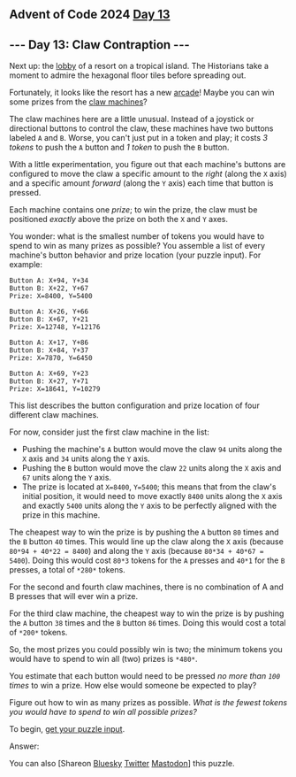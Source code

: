 ## Advent of Code 2024 [Day 13](https://adventofcode.com/2024/day/13)

\--- Day 13: Claw Contraption ---
----------

Next up: the [lobby](/2020/day/24) of a resort on a tropical island. The Historians take a moment to admire the hexagonal floor tiles before spreading out.

Fortunately, it looks like the resort has a new [arcade](https://en.wikipedia.org/wiki/Amusement_arcade)! Maybe you can win some prizes from the [claw machines](https://en.wikipedia.org/wiki/Claw_machine)?

The claw machines here are a little unusual. Instead of a joystick or directional buttons to control the claw, these machines have two buttons labeled `A` and `B`. Worse, you can't just put in a token and play; it costs *3 tokens* to push the `A` button and *1 token* to push the `B` button.

With a little experimentation, you figure out that each machine's buttons are configured to move the claw a specific amount to the *right* (along the `X` axis) and a specific amount *forward* (along the `Y` axis) each time that button is pressed.

Each machine contains one *prize*; to win the prize, the claw must be positioned *exactly* above the prize on both the `X` and `Y` axes.

You wonder: what is the smallest number of tokens you would have to spend to win as many prizes as possible? You assemble a list of every machine's button behavior and prize location (your puzzle input). For example:

```
Button A: X+94, Y+34
Button B: X+22, Y+67
Prize: X=8400, Y=5400

Button A: X+26, Y+66
Button B: X+67, Y+21
Prize: X=12748, Y=12176

Button A: X+17, Y+86
Button B: X+84, Y+37
Prize: X=7870, Y=6450

Button A: X+69, Y+23
Button B: X+27, Y+71
Prize: X=18641, Y=10279

```

This list describes the button configuration and prize location of four different claw machines.

For now, consider just the first claw machine in the list:

* Pushing the machine's `A` button would move the claw `94` units along the `X` axis and `34` units along the `Y` axis.
* Pushing the `B` button would move the claw `22` units along the `X` axis and `67` units along the `Y` axis.
* The prize is located at `X=8400`, `Y=5400`; this means that from the claw's initial position, it would need to move exactly `8400` units along the `X` axis and exactly `5400` units along the `Y` axis to be perfectly aligned with the prize in this machine.

The cheapest way to win the prize is by pushing the `A` button `80` times and the `B` button `40` times. This would line up the claw along the `X` axis (because `80*94 + 40*22 = 8400`) and along the `Y` axis (because `80*34 + 40*67 = 5400`). Doing this would cost `80*3` tokens for the `A` presses and `40*1` for the `B` presses, a total of `*280*` tokens.

For the second and fourth claw machines, there is no combination of A and B presses that will ever win a prize.

For the third claw machine, the cheapest way to win the prize is by pushing the `A` button `38` times and the `B` button `86` times. Doing this would cost a total of `*200*` tokens.

So, the most prizes you could possibly win is two; the minimum tokens you would have to spend to win all (two) prizes is `*480*`.

You estimate that each button would need to be pressed *no more than `100` times* to win a prize. How else would someone be expected to play?

Figure out how to win as many prizes as possible. *What is the fewest tokens you would have to spend to win all possible prizes?*

To begin, [get your puzzle input](13/input).

Answer:

You can also [Shareon [Bluesky](https://bsky.app/intent/compose?text=%22Claw+Contraption%22+%2D+Day+13+%2D+Advent+of+Code+2024+%23AdventOfCode+https%3A%2F%2Fadventofcode%2Ecom%2F2024%2Fday%2F13) [Twitter](https://twitter.com/intent/tweet?text=%22Claw+Contraption%22+%2D+Day+13+%2D+Advent+of+Code+2024&amp;url=https%3A%2F%2Fadventofcode%2Ecom%2F2024%2Fday%2F13&amp;related=ericwastl&amp;hashtags=AdventOfCode) [Mastodon](javascript:void(0);)] this puzzle.
